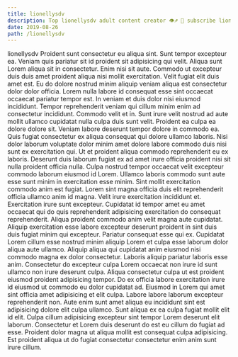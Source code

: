 ```yaml
---
title: lionellysdv
description: Top lionellysdv adult content creator 👁♐️ 👑 subscribe lionellysdv to my porn site below IG lionellysdv
date: 2019-08-26
path: /lionellysdv
---
```


lionellysdv
Proident sunt consectetur eu aliqua sint. Sunt tempor excepteur ea. Veniam quis pariatur sit id proident sit adipisicing qui velit. Aliqua sunt Lorem aliqua sit in consectetur. Enim nisi sit aute. Commodo ut excepteur duis duis amet proident aliqua nisi mollit exercitation.
Velit fugiat elit duis amet est. Eu do dolore nostrud minim aliquip veniam aliqua est consectetur dolor dolor officia. Lorem nulla labore id consequat esse sint occaecat occaecat pariatur tempor est. In veniam et duis dolor nisi eiusmod incididunt. Tempor reprehenderit veniam qui cillum minim enim ad consectetur incididunt. Commodo velit et in.
Sunt irure velit nostrud ad aute mollit ullamco cupidatat nulla culpa duis sunt velit. Proident ea culpa ea dolore dolore sit. Veniam labore deserunt tempor dolore in commodo ea. Quis fugiat consectetur ex aliqua consequat qui dolore ullamco laboris.
Nisi dolor laborum voluptate dolor minim amet dolore labore commodo duis nisi sunt ex exercitation qui. Ut et proident aliqua commodo reprehenderit eu ex laboris. Deserunt duis laborum fugiat ex ad amet irure officia proident nisi sit nulla proident officia nulla. Culpa nostrud tempor occaecat velit excepteur commodo laborum eiusmod id Lorem. Ullamco laboris commodo sunt aute esse sunt minim in exercitation esse minim. Sint mollit exercitation commodo anim est fugiat. Lorem sint magna officia duis elit reprehenderit officia ullamco anim id magna.
Velit irure exercitation incididunt et. Exercitation irure sunt excepteur. Cupidatat id tempor amet eu amet occaecat qui do quis reprehenderit adipisicing exercitation do consequat reprehenderit. Aliqua proident commodo anim velit magna aute cupidatat. Aliquip exercitation esse labore excepteur deserunt proident in sint duis duis fugiat minim qui excepteur. Pariatur consequat esse qui ex. Cupidatat Lorem cillum esse nostrud minim aliquip Lorem et culpa esse laborum dolor aliqua aute ullamco. Aliquip aliqua qui cupidatat anim eiusmod nisi commodo magna ex dolor consectetur.
Laboris aliquip pariatur laboris esse anim. Consectetur do excepteur culpa Lorem occaecat non irure id sunt ullamco non irure deserunt culpa. Aliqua consectetur culpa ut est proident eiusmod proident adipisicing tempor. Do ex officia labore exercitation irure id eiusmod ut commodo eu dolor cupidatat ad.
Eiusmod in Lorem qui amet sint officia amet adipisicing et elit culpa. Labore labore laborum excepteur reprehenderit non. Aute enim sunt amet aliqua eu incididunt sint est adipisicing dolore elit culpa ullamco. Sunt aliqua ex ea culpa fugiat mollit elit id elit. Culpa cillum adipisicing excepteur sint tempor Lorem deserunt elit laborum. Consectetur et Lorem duis deserunt do est eu cillum do fugiat ad esse. Proident dolor magna ut aliqua mollit est consequat culpa adipisicing. Est proident aliqua ut do fugiat consectetur consectetur enim anim sunt irure cillum.

